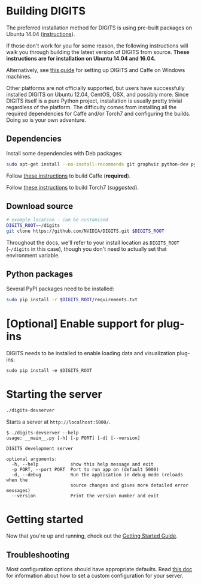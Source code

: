 # Building DIGITS

The preferred installation method for DIGITS is using pre-built packages on Ubuntu 14.04 ([instructions](UbuntuInstall.md)).

If those don't work for you for some reason, the following instructions will walk you through building the latest version of DIGITS from source.
**These instructions are for installation on Ubuntu 14.04 and 16.04.**

Alternatively, see [this guide](BuildDigitsWindows.md) for setting up DIGITS and Caffe on Windows machines.

Other platforms are not officially supported, but users have successfully installed DIGITS on Ubuntu 12.04, CentOS, OSX, and possibly more.
Since DIGITS itself is a pure Python project, installation is usually pretty trivial regardless of the platform.
The difficulty comes from installing all the required dependencies for Caffe and/or Torch7 and configuring the builds.
Doing so is your own adventure.

## Dependencies

Install some dependencies with Deb packages:
```sh
sudo apt-get install --no-install-recommends git graphviz python-dev python-flask python-flaskext.wtf python-gevent python-h5py python-numpy python-pil python-protobuf python-scipy
```

Follow [these instructions](BuildCaffe.md) to build Caffe (**required**).

Follow [these instructions](BuildTorch.md) to build Torch7 (*suggested*).

## Download source

```sh
# example location - can be customized
DIGITS_ROOT=~/digits
git clone https://github.com/NVIDIA/DIGITS.git $DIGITS_ROOT
```

Throughout the docs, we'll refer to your install location as `DIGITS_ROOT` (`~/digits` in this case), though you don't need to actually set that environment variable.

## Python packages

Several PyPI packages need to be installed:
```sh
sudo pip install -r $DIGITS_ROOT/requirements.txt
```

# [Optional] Enable support for plug-ins

DIGITS needs to be installed to enable loading data and visualization plug-ins:
```
sudo pip install -e $DIGITS_ROOT
```

# Starting the server

```sh
./digits-devserver
```

Starts a server at `http://localhost:5000/`.
```
$ ./digits-devserver --help
usage: __main__.py [-h] [-p PORT] [-d] [--version]

DIGITS development server

optional arguments:
  -h, --help            show this help message and exit
  -p PORT, --port PORT  Port to run app on (default 5000)
  -d, --debug           Run the application in debug mode (reloads when the
                        source changes and gives more detailed error messages)
  --version             Print the version number and exit
```

# Getting started

Now that you're up and running, check out the [Getting Started Guide](GettingStarted.md).

## Troubleshooting

Most configuration options should have appropriate defaults.
Read [this doc](Configuration.md) for information about how to set a custom configuration for your server.
